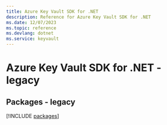 ```yaml
---
title: Azure Key Vault SDK for .NET
description: Reference for Azure Key Vault SDK for .NET
ms.date: 12/07/2023
ms.topic: reference
ms.devlang: dotnet
ms.service: keyvault
---
```

# Azure Key Vault SDK for .NET - legacy
## Packages - legacy
[!INCLUDE [packages](key-vault-index.md)]